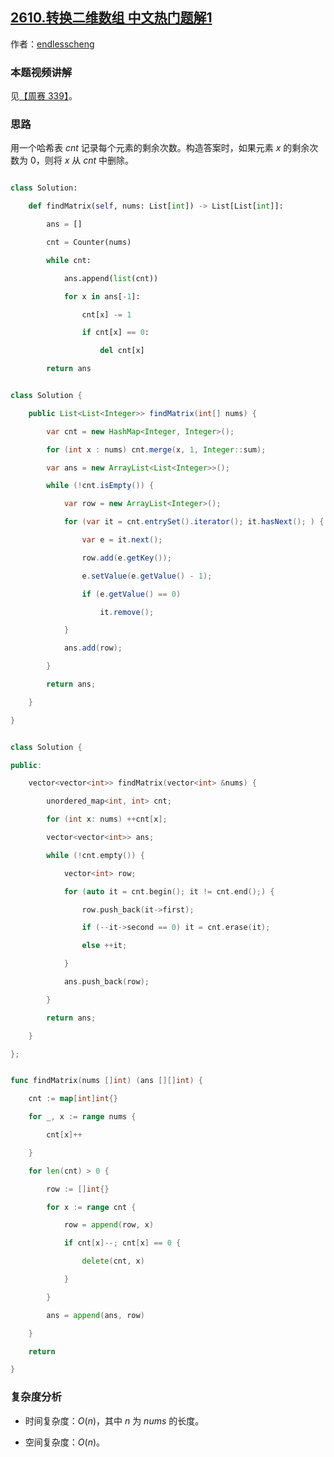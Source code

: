 ## [2610.转换二维数组 中文热门题解1](https://leetcode.cn/problems/convert-an-array-into-a-2d-array-with-conditions/solutions/100000/ha-xi-biao-mo-ni-by-endlesscheng-6rgb)

作者：[endlesscheng](https://leetcode.cn/u/endlesscheng)
### 本题视频讲解

见[【周赛 339】](https://www.bilibili.com/video/BV1va4y1M7Fr/)。

### 思路

用一个哈希表 $\textit{cnt}$ 记录每个元素的剩余次数。构造答案时，如果元素 $x$ 的剩余次数为 $0$，则将 $x$ 从 $\textit{cnt}$ 中删除。

```py [sol1-Python3]
class Solution:
    def findMatrix(self, nums: List[int]) -> List[List[int]]:
        ans = []
        cnt = Counter(nums)
        while cnt:
            ans.append(list(cnt))
            for x in ans[-1]:
                cnt[x] -= 1
                if cnt[x] == 0:
                    del cnt[x]
        return ans
```

```java [sol1-Java]
class Solution {
    public List<List<Integer>> findMatrix(int[] nums) {
        var cnt = new HashMap<Integer, Integer>();
        for (int x : nums) cnt.merge(x, 1, Integer::sum);
        var ans = new ArrayList<List<Integer>>();
        while (!cnt.isEmpty()) {
            var row = new ArrayList<Integer>();
            for (var it = cnt.entrySet().iterator(); it.hasNext(); ) {
                var e = it.next();
                row.add(e.getKey());
                e.setValue(e.getValue() - 1);
                if (e.getValue() == 0)
                    it.remove();
            }
            ans.add(row);
        }
        return ans;
    }
}
```

```cpp [sol1-C++]
class Solution {
public:
    vector<vector<int>> findMatrix(vector<int> &nums) {
        unordered_map<int, int> cnt;
        for (int x: nums) ++cnt[x];
        vector<vector<int>> ans;
        while (!cnt.empty()) {
            vector<int> row;
            for (auto it = cnt.begin(); it != cnt.end();) {
                row.push_back(it->first);
                if (--it->second == 0) it = cnt.erase(it);
                else ++it;
            }
            ans.push_back(row);
        }
        return ans;
    }
};
```

```go [sol1-Go]
func findMatrix(nums []int) (ans [][]int) {
	cnt := map[int]int{}
	for _, x := range nums {
		cnt[x]++
	}
	for len(cnt) > 0 {
		row := []int{}
		for x := range cnt {
			row = append(row, x)
			if cnt[x]--; cnt[x] == 0 {
				delete(cnt, x)
			}
		}
		ans = append(ans, row)
	}
	return
}
```

### 复杂度分析

- 时间复杂度：$O(n)$，其中 $n$ 为 $\textit{nums}$ 的长度。
- 空间复杂度：$O(n)$。
